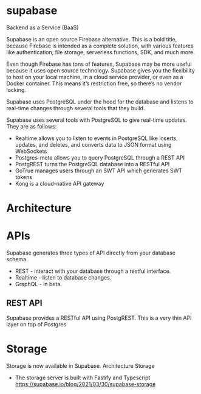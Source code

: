 # supabase

Backend as a Service (BaaS)

Supabase is an open source Firebase alternative. This is a bold title, because Firebase is intended as a complete solution, with various features like authentication, file storage, serverless functions, SDK, and much more.

Even though Firebase has tons of features, Supabase may be more useful because it uses open source technology. Supabase gives you the flexibility to host on your local machine, in a cloud service provider, or even as a Docker container. This means it’s restriction free, so there’s no vendor locking.

Supabase uses PostgreSQL under the hood for the database and listens to real-time changes through several tools that they build.


Supabase uses several tools with PostgreSQL to give real-time updates. They are as follows:

-    Realtime allows you to listen to events in PostgreSQL like inserts, updates, and deletes, and converts data to JSON format using WebSockets
-    Postgres-meta allows you to query PostgreSQL through a REST API
-    PostgREST turns the PostgreSQL database into a RESTful API
-    GoTrue manages users through an SWT API which generates SWT tokens
-    Kong is a cloud-native API gateway

# Architecture

# APIs

Supabase generates three types of API directly from your database schema.

- REST - interact with your database through a restful interface.
- Realtime - listen to database changes.
- GraphQL - in beta.
	
## REST API

Supabase provides a RESTful API using PostgREST. This is a very thin API layer on top of Postgres
	

# Storage

Storage is now available in Supabase.
Architecture Storage

- The storage server is built with Fastify and Typescript
https://supabase.io/blog/2021/03/30/supabase-storage